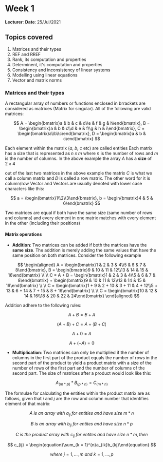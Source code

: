 # Week 1 
**Lecturer**: 
**Date**: 25/Jul/2021

## Topics covered
1. Matrices and their types
2. REF and RREF
3. Rank, its computation and properties
4. Determinent, it's computation and properties
5. Consistency and inconsistency of linear systems
6. Modelling using linear equations
7. Vector and matrix norms

### Matrices and their types
A rectangular array of numbers or functions enclosed in brrackets are considered as matrices (Matrix for singular). All of the following are valid matrices: 

$$
A = \begin{bmatrix}a & b & c & d\\e & f & g & h\end{bmatrix},
B = \begin{bmatrix}a & b & c\\d & e & f\\g & h & i\end{bmatrix},
C = \begin{bmatrix}a\\b\\c\end{bmatrix},
D = \begin{bmatrix}a & b & c\end{bmatrix}
$$

Each element within the matrix ($a$, $b$, $c$ etc) are called entities
Each matrix has a size that is represented as $n\ x\ m$ where $n$ is the number of rows and $m$ is the number of columns. In the above example the array $A$ has a **size** of $2\ x\ 4$

out of the last two matrices in the above example the matrix $C$ is what we call a column matrix and $D$ is called a row matrix. The other word for it is column/row Vector and Vectors are usually denoted with lower case characters  like this:

$$
a = \begin{bmatrix}1\\2\\3\end{bmatrix},
b = \begin{bmatrix}4 & 5 & 6\end{bmatrix}
$$

Two matrices are equal if both have the same size (same number of rows and columns) and every element in one matrix matches with every element in the other (including their positions)

#### Matrix operations
- **Addition**: Two matrices can be added if both the matrices have the **same size**. The addition is merely adding the same values that have the same position on both matrices. Consider the following example
   
$$
\begin{aligned}
A = \begin{bmatrix}1 & 2 & 3 & 4\\5 & 6 & 7 & 8\end{bmatrix},
B = \begin{bmatrix}9 & 10 & 11 & 12\\13 & 14 & 15 & 16\end{bmatrix} \\ \\
C = A + B = \begin{bmatrix}1 & 2 & 3 & 4\\5 & 6 & 7 & 8\end{bmatrix} + \begin{bmatrix}9 & 10 & 11 & 12\\13 & 14 & 15 & 16\end{bmatrix} \\ \\ 
C = \begin{bmatrix}1 + 9 & 2 + 10 & 3 + 11 & 4 + 12\\5 + 13 & 6 + 14 & 7 + 15 & 8 + 16\end{bmatrix} \\ \\
C = \begin{bmatrix}10 & 12 & 14 & 16\\18 & 20 & 22 & 24\end{bmatrix}
\end{aligned}
$$
  
Addition adhere to the following rules:

$$ A + B = B + A $$

$$ (A + B) + C = A + (B + C) $$

$$ A + 0 = A $$

$$ A + (-A) = 0 $$

- **Multiplication**: Two matrices can only be multiplied if the number of columns in the first part of the product equals the number of rows in the second part of the product to yield a product matrix with a size of the number of rows of the first part and the number of columns of the second part. The size of matrices after a product would look like this:

$$
A_(m*p) * B_(p*n) = C_(m*n)
$$

The formulae for calculating the entities within the product matrix are as follows, given that $i$ and $j$ are the row and column number that identifies element of that matrix:

$$
A\ is\ an\ array\ with\ a_{ij}\ for\ entities\ and\ have\ size\ m*n
$$

$$
B\ is\ an\ array\ with\ b_{ij}\ for\ entites\ and\ have\ size\ n*p
$$

$$
C\ is\ the\ product\ array\ with\ c_{ij}\ for\ entites\ and\ have\ size\ n*m, then
$$

$$
c_{ij} = \begin{equation}\sum_{k = 1}^{n}a_{ik}b_{kj}\end{equation}
$$

$$
where\ j = 1, . . . , m\ and\ k = 1, . . . , p
$$
